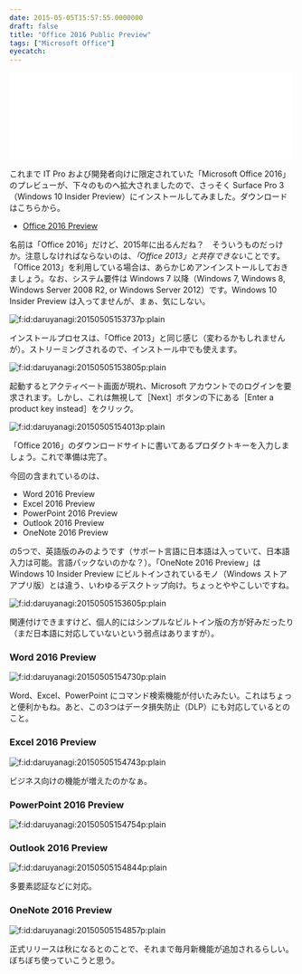 ```yaml
---
date: 2015-05-05T15:57:55.0000000
draft: false
title: "Office 2016 Public Preview"
tags: ["Microsoft Office"]
eyecatch: 
---
```

<p><iframe src="//hatenablog-parts.com/embed?url=http%3A%2F%2Fblogs.office.com%2F2015%2F05%2F04%2Foffice-2016-public-preview-now-available%2F" title="Office 2016 Public Preview now available - Office Blogs" class="embed-card embed-webcard" scrolling="no" frameborder="0" style="display: block; width: 100%; height: 155px; max-width: 500px; margin: 10px 0px;"><a href="http://blogs.office.com/2015/05/04/office-2016-public-preview-now-available/">Office 2016 Public Preview now available - Office Blogs</a></iframe></p><p>これまで IT Pro および開発者向けに限定されていた「Microsoft Office 2016」のプレビューが、下々のものへ拡大されましたので、さっそく Surface Pro 3（Windows 10 Insider Preview）にインストールしてみました。ダウンロードはこちらから。</p>

<ul>
<li><a href="http://products.office.com/en-us/office-2016-preview">Office 2016 Preview</a></li>
</ul><p>名前は「Office 2016」だけど、2015年に出るんだね？　そういうものだっけか。注意しなければならないのは、<i>「Office 2013」と共存できない</i>ことです。「Office 2013」を利用している場合は、あらかじめアンインストールしておきましょう。なお、システム要件は Windows 7 以降（Windows 7, Windows 8, Windows Server 2008 R2, or Windows Server 2012）です。Windows 10 Insider Preview は入ってませんが、まぁ、気にしない。</p><p><span itemscope itemtype="http://schema.org/Photograph"><img src="20150505153737.png" alt="f:id:daruyanagi:20150505153737p:plain" title="f:id:daruyanagi:20150505153737p:plain" class="hatena-fotolife" itemprop="image"></span></p><p>インストールプロセスは、「Office 2013」と同じ感じ（変わるかもしれませんが）。ストリーミングされるので、インストール中でも使えます。</p><p><span itemscope itemtype="http://schema.org/Photograph"><img src="20150505153805.png" alt="f:id:daruyanagi:20150505153805p:plain" title="f:id:daruyanagi:20150505153805p:plain" class="hatena-fotolife" itemprop="image"></span></p><p>起動するとアクティベート画面が現れ、Microsoft アカウントでのログインを要求されます。しかし、これは無視して［Next］ボタンの下にある［Enter a product key instead］をクリック。</p><p><span itemscope itemtype="http://schema.org/Photograph"><img src="20150505154013.png" alt="f:id:daruyanagi:20150505154013p:plain" title="f:id:daruyanagi:20150505154013p:plain" class="hatena-fotolife" itemprop="image"></span></p><p>「Office 2016」のダウンロードサイトに書いてあるプロダクトキーを入力しましょう。これで準備は完了。</p><p>今回の含まれているのは、</p>

<ul>
<li>Word 2016 Preview</li>
<li>Excel 2016 Preview</li>
<li>PowerPoint 2016 Preview</li>
<li>Outlook 2016 Preview</li>
<li>OneNote 2016 Preview</li>
</ul><p>の5つで、英語版のみのようです（サポート言語に日本語は入っていて、日本語入力は可能。言語パックないのかな？）。「OneNote 2016 Preview」は Windows 10 Insider Preview にビルトインされているモノ（Windows ストア アプリ版）とは違う、いわゆるデスクトップ向け。ちょっとややこしいですね。</p><p><span itemscope itemtype="http://schema.org/Photograph"><img src="20150505153605.png" alt="f:id:daruyanagi:20150505153605p:plain" title="f:id:daruyanagi:20150505153605p:plain" class="hatena-fotolife" itemprop="image"></span></p><p>関連付けできますけど、個人的にはシンプルなビルトイン版の方が好みだったり（まだ日本語に対応していないという弱点はありますが）。</p>

<div class="section">
<h3>Word 2016 Preview</h3>
<p><span itemscope itemtype="http://schema.org/Photograph"><img src="20150505154730.png" alt="f:id:daruyanagi:20150505154730p:plain" title="f:id:daruyanagi:20150505154730p:plain" class="hatena-fotolife" itemprop="image"></span></p><p>Word、Excel、PowerPoint にコマンド検索機能が付いたみたい。これはちょっと便利かもね。あと、この3つはデータ損失防止（DLP）にも対応しているとのこと。</p>

</div>
<div class="section">
<h3>Excel 2016 Preview</h3>
<p><span itemscope itemtype="http://schema.org/Photograph"><img src="20150505154743.png" alt="f:id:daruyanagi:20150505154743p:plain" title="f:id:daruyanagi:20150505154743p:plain" class="hatena-fotolife" itemprop="image"></span></p><p>ビジネス向けの機能が増えたのかなぁ。</p>

</div>
<div class="section">
<h3>PowerPoint 2016 Preview</h3>
<p><span itemscope itemtype="http://schema.org/Photograph"><img src="20150505154754.png" alt="f:id:daruyanagi:20150505154754p:plain" title="f:id:daruyanagi:20150505154754p:plain" class="hatena-fotolife" itemprop="image"></span><br />
</p>

</div>
<div class="section">
<h3>Outlook 2016 Preview</h3>
<p><span itemscope itemtype="http://schema.org/Photograph"><img src="20150505154844.png" alt="f:id:daruyanagi:20150505154844p:plain" title="f:id:daruyanagi:20150505154844p:plain" class="hatena-fotolife" itemprop="image"></span></p><p>多要素認証などに対応。</p>

</div>
<div class="section">
<h3>OneNote 2016 Preview</h3>
<p><span itemscope itemtype="http://schema.org/Photograph"><img src="20150505154857.png" alt="f:id:daruyanagi:20150505154857p:plain" title="f:id:daruyanagi:20150505154857p:plain" class="hatena-fotolife" itemprop="image"></span></p><p>正式リリースは秋になるとのことで、それまで毎月新機能が追加されるらしい。ぼちぼち使っていこうと思う。</p>

</div>